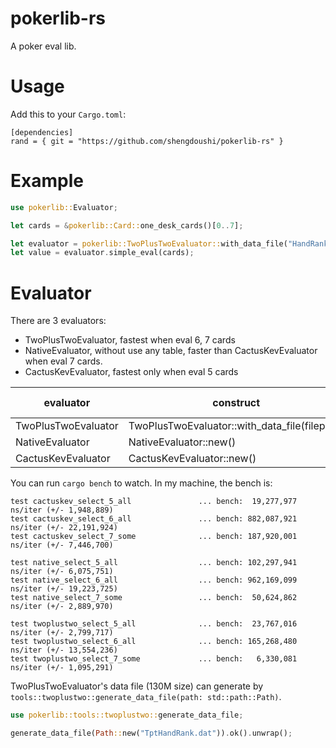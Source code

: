 # pokerlib-rs

A poker eval lib. 

# Usage

Add this to your `Cargo.toml`:

```
[dependencies]
rand = { git = "https://github.com/shengdoushi/pokerlib-rs" }
```

# Example

```rust
use pokerlib::Evaluator;

let cards = &pokerlib::Card::one_desk_cards()[0..7];

let evaluator = pokerlib::TwoPlusTwoEvaluator::with_data_file("HandRank.dat");
let value = evaluator.simple_eval(cards);

```

# Evaluator

There are 3 evaluators:

- TwoPlusTwoEvaluator, fastest when eval 6, 7 cards
- NativeEvaluator, without use any table, faster than CactusKevEvaluator when eval 7 cards.
- CactusKevEvaluator, fastest only when eval 5 cards

| evaluator           | construct                                     | table size | 5 cards | 6 cards | 7 cards |
|---------------------|-----------------------------------------------|------------|---------|---------|---------|
| TwoPlusTwoEvaluator | TwoPlusTwoEvaluator::with_data_file(filepath) | 130M       | faster  | fastest | fastest |
| NativeEvaluator     | NativeEvaluator::new()                        | 0          | slow    | slow    | faster  |
| CactusKevEvaluator  | CactusKevEvaluator::new()                     | < 1M       | fastest | faster  | slow    |

You can run `cargo bench` to watch. In my machine, the bench is:

```
test cactuskev_select_5_all               ... bench:  19,277,977 ns/iter (+/- 1,948,889)
test cactuskev_select_6_all               ... bench: 882,087,921 ns/iter (+/- 22,191,924)
test cactuskev_select_7_some              ... bench: 187,920,001 ns/iter (+/- 7,446,700)

test native_select_5_all                  ... bench: 102,297,941 ns/iter (+/- 6,075,751)
test native_select_6_all                  ... bench: 962,169,099 ns/iter (+/- 19,223,725)
test native_select_7_some                 ... bench:  50,624,862 ns/iter (+/- 2,889,970)

test twoplustwo_select_5_all              ... bench:  23,767,016 ns/iter (+/- 2,799,717)
test twoplustwo_select_6_all              ... bench: 165,268,480 ns/iter (+/- 13,554,236)
test twoplustwo_select_7_some             ... bench:   6,330,081 ns/iter (+/- 1,095,291)
```

TwoPlusTwoEvaluator's data file (130M size) can generate by `tools::twoplustwo::generate_data_file(path: std::path::Path)`.

```rust
use pokerlib::tools::twoplustwo::generate_data_file;

generate_data_file(Path::new("TptHandRank.dat")).ok().unwrap();
```

